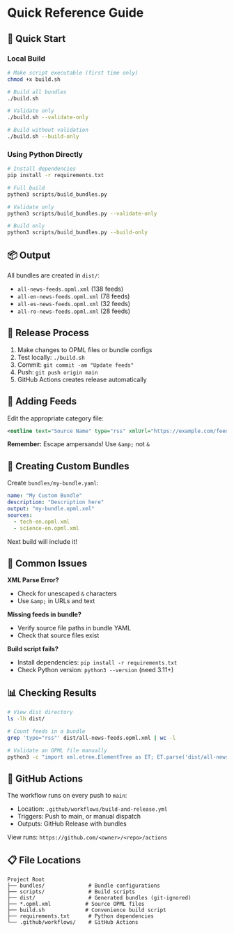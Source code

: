 # Quick Reference Guide

## 🚀 Quick Start

### Local Build
```bash
# Make script executable (first time only)
chmod +x build.sh

# Build all bundles
./build.sh

# Validate only
./build.sh --validate-only

# Build without validation
./build.sh --build-only
```

### Using Python Directly
```bash
# Install dependencies
pip install -r requirements.txt

# Full build
python3 scripts/build_bundles.py

# Validate only
python3 scripts/build_bundles.py --validate-only

# Build only
python3 scripts/build_bundles.py --build-only
```

## 📦 Output

All bundles are created in `dist/`:
- `all-news-feeds.opml.xml` (138 feeds)
- `all-en-news-feeds.opml.xml` (78 feeds)
- `all-es-news-feeds.opml.xml` (32 feeds)
- `all-ro-news-feeds.opml.xml` (28 feeds)

## 🔄 Release Process

1. Make changes to OPML files or bundle configs
2. Test locally: `./build.sh`
3. Commit: `git commit -am "Update feeds"`
4. Push: `git push origin main`
5. GitHub Actions creates release automatically

## 📝 Adding Feeds

Edit the appropriate category file:
```xml
<outline text="Source Name" type="rss" xmlUrl="https://example.com/feed.xml"/>
```

**Remember:** Escape ampersands! Use `&amp;` not `&`

## 🎯 Creating Custom Bundles

Create `bundles/my-bundle.yaml`:
```yaml
name: "My Custom Bundle"
description: "Description here"
output: "my-bundle.opml.xml"
sources:
  - tech-en.opml.xml
  - science-en.opml.xml
```

Next build will include it!

## 🐛 Common Issues

**XML Parse Error?**
- Check for unescaped `&` characters
- Use `&amp;` in URLs and text

**Missing feeds in bundle?**
- Verify source file paths in bundle YAML
- Check that source files exist

**Build script fails?**
- Install dependencies: `pip install -r requirements.txt`
- Check Python version: `python3 --version` (need 3.11+)

## 📊 Checking Results

```bash
# View dist directory
ls -lh dist/

# Count feeds in a bundle
grep 'type="rss"' dist/all-news-feeds.opml.xml | wc -l

# Validate an OPML file manually
python3 -c "import xml.etree.ElementTree as ET; ET.parse('dist/all-news-feeds.opml.xml')"
```

## 🔐 GitHub Actions

The workflow runs on every push to `main`:
- Location: `.github/workflows/build-and-release.yml`
- Triggers: Push to main, or manual dispatch
- Outputs: GitHub Release with bundles

View runs: `https://github.com/<owner>/<repo>/actions`

## 📋 File Locations

```
Project Root
├── bundles/              # Bundle configurations
├── scripts/              # Build scripts
├── dist/                 # Generated bundles (git-ignored)
├── *.opml.xml           # Source OPML files
├── build.sh             # Convenience build script
├── requirements.txt      # Python dependencies
└── .github/workflows/    # GitHub Actions
```
